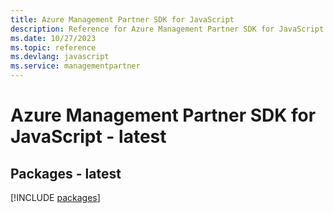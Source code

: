```yaml
---
title: Azure Management Partner SDK for JavaScript
description: Reference for Azure Management Partner SDK for JavaScript
ms.date: 10/27/2023
ms.topic: reference
ms.devlang: javascript
ms.service: managementpartner
---
```

# Azure Management Partner SDK for JavaScript - latest
## Packages - latest
[!INCLUDE [packages](management-partner-index.md)]
